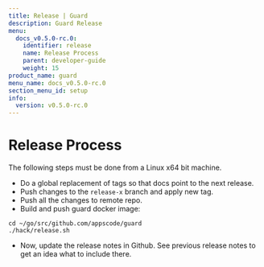 ```yaml
---
title: Release | Guard
description: Guard Release
menu:
  docs_v0.5.0-rc.0:
    identifier: release
    name: Release Process
    parent: developer-guide
    weight: 15
product_name: guard
menu_name: docs_v0.5.0-rc.0
section_menu_id: setup
info:
  version: v0.5.0-rc.0
---
```


# Release Process

The following steps must be done from a Linux x64 bit machine.

- Do a global replacement of tags so that docs point to the next release.
- Push changes to the `release-x` branch and apply new tag.
- Push all the changes to remote repo.
- Build and push guard docker image:

```console
cd ~/go/src/github.com/appscode/guard
./hack/release.sh
```

- Now, update the release notes in Github. See previous release notes to get an idea what to include there.
